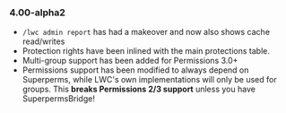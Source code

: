 ### 4.00-alpha2
* `/lwc admin report` has had a makeover and now also shows cache read/writes
* Protection rights have been inlined with the main protections table.
* Multi-group support has been added for Permissions 3.0+
* Permissions support has been modified to always depend on Superperms, while LWC's own implementations will only be used for groups. This **breaks Permissions 2/3 support** unless you have SuperpermsBridge!